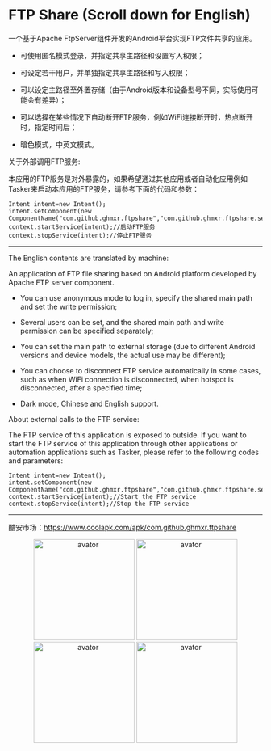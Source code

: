 # FTP Share (Scroll down for English)
一个基于Apache FtpServer组件开发的Android平台实现FTP文件共享的应用。

+ 可使用匿名模式登录，并指定共享主路径和设置写入权限；

+ 可设定若干用户，并单独指定共享主路径和写入权限；

+ 可以设定主路径至外置存储（由于Android版本和设备型号不同，实际使用可能会有差异）；

+ 可以选择在某些情况下自动断开FTP服务，例如WiFi连接断开时，热点断开时，指定时间后；

+ 暗色模式，中英文模式。

关于外部调用FTP服务:

本应用的FTP服务是对外暴露的，如果希望通过其他应用或者自动化应用例如Tasker来启动本应用的FTP服务，请参考下面的代码和参数：

~~~
Intent intent=new Intent();
intent.setComponent(new ComponentName("com.github.ghmxr.ftpshare","com.github.ghmxr.ftpshare.services.FtpService"));
context.startService(intent);//启动FTP服务
context.stopService(intent);//停止FTP服务
~~~


*********************
The English contents are translated by machine:

An application of FTP file sharing based on Android platform developed by Apache FTP server component.

+ You can use anonymous mode to log in, specify the shared main path and set the write permission;

+ Several users can be set, and the shared main path and write permission can be specified separately;

+ You can set the main path to external storage (due to different Android versions and device models, the actual use may be different);

+ You can choose to disconnect FTP service automatically in some cases, such as when WiFi connection is disconnected, when hotspot is disconnected, after a specified time;

+ Dark mode, Chinese and English support.

About external calls to the FTP service:

The FTP service of this application is exposed to outside. If you want to start the FTP service of this application through other applications or automation applications such as Tasker, please refer to the following codes and parameters:

~~~
Intent intent=new Intent();
intent.setComponent(new ComponentName("com.github.ghmxr.ftpshare","com.github.ghmxr.ftpshare.services.FtpService"));
context.startService(intent);//Start the FTP service
context.stopService(intent);//Stop the FTP service
~~~

*********************
酷安市场：<a href="https://www.coolapk.com/apk/com.github.ghmxr.ftpshare">https://www.coolapk.com/apk/com.github.ghmxr.ftpshare</a>

<div align="center">
    <img src="https://github.com/ghmxr/ftpshare/raw/master/preview/ftpshare_1.png" alt="avator" title="" width="200"/>
	<img src="https://github.com/ghmxr/ftpshare/raw/master/preview/ftpshare_2.png" alt="avator" title="" width="200"/>
	<img src="https://github.com/ghmxr/ftpshare/raw/master/preview/ftpshare_3.png" alt="avator" title="" width="200"/>
	<img src="https://github.com/ghmxr/ftpshare/raw/master/preview/ftpshare_4.png" alt="avator" title="" width="200"/>
</div>

